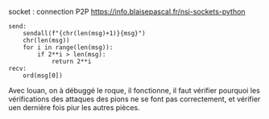 socket :
    connection P2P
        https://info.blaisepascal.fr/nsi-sockets-python

    send:
        sendall(f"{chr(len(msg)+1)}{msg}")
        chr(len(msg))
        for i in range(len(msg)):
            if 2**i > len(msg):
                return 2**i
    recv:    
        ord(msg[0])

        


Avec louan, on à débuggé le roque, il fonctionne, il faut vérifier pourquoi les vérifications des attaques des pions ne se font pas correctement, et vérifier uen dernière fois piur les autres pièces. 